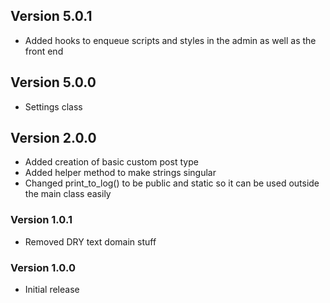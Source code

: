 ## Version 5.0.1
* Added hooks to enqueue scripts and styles in the admin as well as the front end

## Version 5.0.0
* Settings class

## Version 2.0.0
* Added creation of basic custom post type
* Added helper method to make strings singular
* Changed print_to_log() to be public and static so it can be used outside the main class easily

### Version 1.0.1
* Removed DRY text domain stuff

### Version 1.0.0
* Initial release